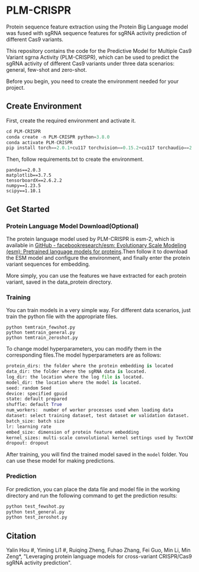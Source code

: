 # **PLM-CRISPR**

Protein sequence feature extraction using the Protein Big Language model was fused with sgRNA sequence features for sgRNA activity prediction of different Cas9 variants.

This repository contains the code for the Predictive Model for Multiple Cas9 Variant sgrna Activity (PLM-CRISPR), which can be used to predict the sgRNA activity of different Cas9 variants under three data scenarios: general, few-shot and zero-shot.

Before you begin, you need to create the environment needed for your project.

## Create Environment 

First, create the required environment and activate it.

```python
cd PLM-CRISPR
conda create -n PLM-CRISPR python=3.8.0
conda activate PLM-CRISPR
pip install torch==2.0.1+cu117 torchvision==0.15.2+cu117 torchaudio==2.0.2 --index-url https://download.pytorch.org/whl/cu117
```

Then, follow requirements.txt to create the environment.

```
pandas==2.0.3
matplotlib==3.7.5
tensorboardX==2.6.2.2
numpy==1.23.5
scipy==1.10.1
```

## Get Started

### Protein Language Model Download(Optional)

The protein language model used by PLM-CRISPR is esm-2, which is available in [GitHub - facebookresearch/esm: Evolutionary Scale Modeling (esm): Pretrained language models for proteins](https://github.com/facebookresearch/esm#available-models).Then follow it to download the ESM model and configure the environment, and finally enter the protein variant sequences for embedding.

More simply, you can use the features we have extracted for each protein variant, saved in the data_protein directory.

### Training

You can train models in a very simple way. For different data scenarios, just train the python file with the appropriate files.

```
python temtrain_fewshot.py
python temtrain_general.py
python temtrain_zeroshot.py
```

To change model hyperparameters, you can modify them in the corresponding files.The model hyperparameters are as follows:

```python
protein_dirs: the folder where the protein embedding is located
data_dir: the folder where the sgRNA data is located.
log_dir: the location where the log file is located.
model_dir: the location where the model is located.
seed: random Seed
device: specified gpuid
state: default prepared
shuffle: default True
num_workers:  number of worker processes used when loading data
dataset: select training dataset, test dataset or validation dataset.
batch_size: batch size
lr: learning rate
embed_size: dimension of protein feature embedding
kernel_sizes: multi-scale convolutional kernel settings used by TextCNN
dropout: dropout
```

After training, you will find the trained model saved in the `model` folder. You can use these model for making predictions.

### Prediction

For prediction, you can place the data file and model file in the working directory and run the following command to get the  prediction results:

```python
python test_fewshot.py
python test_general.py
python test_zeroshot.py
```

## Citation

Yalin Hou #, Yiming Li1 #, Ruiqing Zheng, Fuhao Zhang, Fei Guo, Min Li, Min Zeng*, "Leveraging protein language models for cross-variant CRISPR/Cas9 sgRNA activity prediction".
